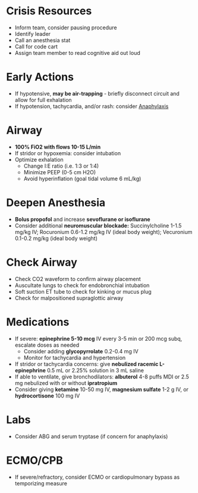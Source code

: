 # Crisis Resources
* Inform team, consider pausing procedure
* Identify leader
* Call an anesthesia stat
* Call for code cart
* Assign team member to read cognitive aid out loud

# Early Actions
* If hypotensive, **may be air-trapping** - briefly disconnect circuit and allow for full exhalation
* If hypotension, tachycardia, and/or rash: consider [Anaphylaxis](Anaphylaxis)

# Airway
* **100% FiO2 with flows 10-15 L/min**
* If stridor or hypoxemia: consider intubation
* Optimize exhalation
    * Change I:E ratio (i.e. 1:3 or 1:4)
    * Minimize PEEP (0-5 cm H2O)
    * Avoid hyperinflation (goal tidal volume 6 mL/kg)

# Deepen Anesthesia
* **Bolus propofol** and increase **sevoflurane or isoflurane**
* Consider additional **neuromuscular blockade:** Succinylcholine 1-1.5 mg/kg IV; Rocuronium 0.6-1.2 mg/kg IV (ideal body weight); Vecuronium 0.1-0.2 mg/kg (ideal body weight)

# Check Airway
* Check CO2 waveform to confirm airway placement
* Auscultate lungs to check for endobronchial intubation
* Soft suction ET tube to check for kinking or mucus plug
* Check for malpositioned supraglottic airway

# Medications
* If severe: **epinephrine 5-10 mcg** IV every 3-5 min or 200 mcg subq, escalate doses as needed
    * Consider adding **glycopyrrolate** 0.2-0.4 mg IV
    * Monitor for tachycardia and hypertension
* If stridor or tachycardia concerns: give **nebulized racemic L-epinephrine** 0.5 mL or 2.25% solution in 3 mL saline
* If able to ventilate, give bronchodilators: **albuterol** 4-8 puffs MDI or 2.5 mg nebulized with or without **ipratropium**
* Consider giving **ketamine** 10-50 mg IV, **magnesium sulfate** 1-2 g IV, or **hydrocortisone** 100 mg IV

# Labs
* Consider ABG and serum tryptase (if concern for anaphylaxis)

# ECMO/CPB
* If severe/refractory, consider ECMO or cardiopulmonary bypass as temporizing measure
